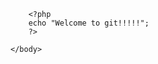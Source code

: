 <html>
    <head>
        <title>bla bla bla</title>
    </head>
    <body>

        <?php
        echo "Welcome to git!!!!!";
        ?>

    </body>
</html>
